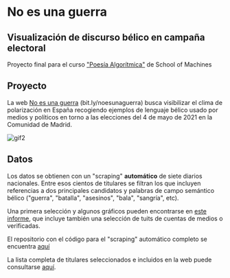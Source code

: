# No es una guerra
## Visualización de discurso bélico en campaña electoral
Proyecto final para el curso ["Poesía Algorítmica"](http://schoolofma.org/algorithmic-poetry.html) de School of Machines



## Proyecto
La web [No es una guerra](https://pcsanguinetti.github.io/noesunaguerra/) (bit.ly/noesunaguerra) busca visibilizar el clima de polarización en España recogiendo ejemplos de lenguaje bélico usado por medios y políticos en torno a las elecciones del 4 de mayo de 2021 en la Comunidad de Madrid.

![gif2](data/noesunaguerra_gif2.gif)


## Datos

Los datos se obtienen con un "scraping" **automático** de siete diarios nacionales. Entre esos cientos de titulares se filtran los que incluyen referencias a dos principales candidatos y palabras de campo semántico bélico ("guerra", "batalla", "asesinos", "bala", "sangría", etc).

Una primera selección y algunos gráficos pueden encontrarse en [este informe](https://app.workbenchdata.com/workflows/139477/report), que incluye también una selección de tuits de cuentas de medios o verificadas.

El repositorio con el código para el "scraping" automático completo se encuentra [aquí](https://github.com/pcsanguinetti/elecciones4M)

La lista completa de titulares seleccionados e incluidos en la web puede consultarse [aquí](https://github.com/pcsanguinetti/elecciones4M/blob/main/data/noesunaguerra.csv).
